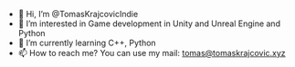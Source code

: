 - 👋 Hi, I’m @TomasKrajcovicIndie
- 👀 I’m interested in Game development in Unity and Unreal Engine and Python
- 🌱 I’m currently learning C++, Python
- 📫 How to reach me? You can use my mail: tomas@tomaskrajcovic.xyz
